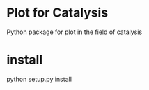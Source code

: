 # Plot for Catalysis

Python package for plot in the field of catalysis

# install

python setup.py install

